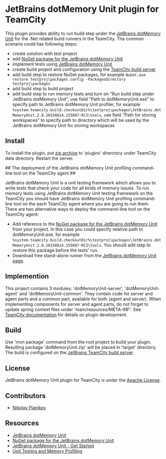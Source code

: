 # JetBrains dotMemory Unit plugin for TeamCity #

This plugin provides ability to run build step under the [JetBrains dotMemory Unit](https://www.jetbrains.com/dotmemory/unit/) for the .Net related build runners in the TeamCity. The common scenario could has following steps:
- create solution with test project
- add [NuGet package for the JetBrains dotMemory Unit](https://www.nuget.org/packages/JetBrains.DotMemoryUnit/)
- implement tests using [JetBrains dotMemory Unit](https://www.jetbrains.com/dotmemory/unit/)
- create build project and configuration using the [TeamCity build server](https://www.jetbrains.com/teamcity/)
- add build step to restore NuGet packages, for example `NuGet.exe restore testproj\packages.config -PackagesDirectory testproj\packages`
- add build step to build project
- add build step to run memory tests and turn on "Run build step under JetBrains dotMemory Unit", use field "Path to dotMemoryUnit.exe" to specify path to JetBrains dotMemory Unit profiler, for example `%system.teamcity.build.checkoutDir%\testproj\packages\JetBrains.dotMemoryUnit.2.0.20150814.155607-RC3\tools`, use field "Path for storing workspaces" to specify path to directory which will be used by the JetBrains dotMemory Unit for storing workspaces

## Install ##

To install the plugin, put [zip archive](http://teamcity.jetbrains.com/httpAuth/app/rest/builds/buildType:TeamCityPluginsByJetBrains_DotMemoryUnit_Build,pinned:true,status:SUCCESS,branch:dorMemoryUnit-1.0.6/artifacts/content/dotMemoryUnit.zip) to 'plugins' direrctory under TeamCity data directory. Restart the server.

<a name="#agent_deployment"/>
## The deployment of the JetBrains dotMemory Unit profiling command-line tool on the TeamCity agent ##

JetBrains dotMemory Unit is a unit testing framework which allows you to write tests that check your code for all kinds of memory issues. To run memory tests using JetBrains dotMemory Unit testing framework on the TeamCity you should have JetBrains dotMemory Unit profiling command-line tool on the each TeamCity agent where you are going to run them. There are two alternative ways to deploy the command-line tool on the TeamCity agent:

- Add reference to the [NuGet package for the JetBrains dotMemory Unit](https://www.nuget.org/packages/JetBrains.DotMemoryUnit/) from your project. In this case you could specify relative path to dotMemoryUnit.exe, for example `%system.teamcity.build.checkoutDir%\testproj\packages\JetBrains.dotMemoryUnit.2.0.20150814.155607-RC3\tools`. You should add step to restore this package before the tests' run.
- Download free stand-alone runner from the [JetBrains dotMemory Unit page](https://www.jetbrains.com/dotmemory/unit/).

## Implemention ##

This project contains 3 modules: 'dotMemoryUnit-server', 'dotMemoryUnit-agent' and 'dotMemoryUnit-common'. They contain code for server and agent parts and a common part, available for both (agent and server). When implementing components for server and agent parts, do not forget to update spring context files under 'main/resources/META-INF'. See [TeamCity documentation](https://confluence.jetbrains.com/display/TCD9/Developing+Plugins+Using+Maven) for details on plugin development.

## Build ##

Use 'mvn package' command from the root project to build your plugin. Resulting package 'dotMemoryUnit.zip' will be placed in 'target' directory. The build is configured on the [JetBrains TeamCity build server](https://teamcity.jetbrains.com/viewLog.html?buildTypeId=TeamCityPluginsByJetBrains_DotMemoryUnit_Build&buildId=lastPinned&buildBranch=%3Cdefault%3E).

## License ##

JetBrains dotMemory Unit plugin for TeamCity is under the [Apache License](https://github.com/JetBrains/teamcity-dotmemory/blob/master/LICENSE).

## Contributors ##

- [Nikolay Pianikov](https://github.com/NikolayPianikov)

## Resources ##

- [JetBrains dotMemory Unit](https://www.jetbrains.com/dotmemory/unit/)
- [NuGet package for the JetBrains dotMemory Unit](https://www.nuget.org/packages/JetBrains.DotMemoryUnit/)
- [JetBrains dotMemory Unit - Get Started](https://www.jetbrains.com/dotmemory/unit/help/Get_Started.html)
- [Unit Testing and Memory Profiling](http://blog.jetbrains.com/dotnet/2015/03/04/unit-testing-and-memory-profiling-can-they-be-combined/)
